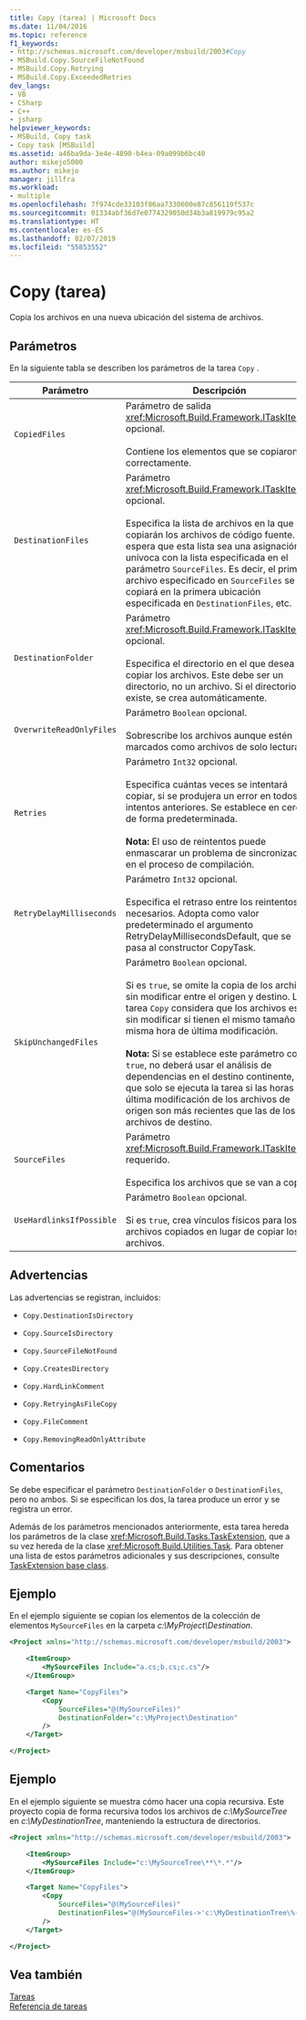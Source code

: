 ```yaml
---
title: Copy (tarea) | Microsoft Docs
ms.date: 11/04/2016
ms.topic: reference
f1_keywords:
- http://schemas.microsoft.com/developer/msbuild/2003#Copy
- MSBuild.Copy.SourceFileNotFound
- MSBuild.Copy.Retrying
- MSBuild.Copy.ExceededRetries
dev_langs:
- VB
- CSharp
- C++
- jsharp
helpviewer_keywords:
- MSBuild, Copy task
- Copy task [MSBuild]
ms.assetid: a46ba9da-3e4e-4890-b4ea-09a099b6bc40
author: mikejo5000
ms.author: mikejo
manager: jillfra
ms.workload:
- multiple
ms.openlocfilehash: 7f974cde33103f86aa7330600e87c856119f537c
ms.sourcegitcommit: 01334abf36d7e0774329050d34b3a819979c95a2
ms.translationtype: HT
ms.contentlocale: es-ES
ms.lasthandoff: 02/07/2019
ms.locfileid: "55853552"
---
```

# <a name="copy-task"></a>Copy (tarea)
Copia los archivos en una nueva ubicación del sistema de archivos.

## <a name="parameters"></a>Parámetros
En la siguiente tabla se describen los parámetros de la tarea `Copy` .

|Parámetro|Descripción|
|---------------|-----------------|
|`CopiedFiles`|Parámetro de salida <xref:Microsoft.Build.Framework.ITaskItem>`[]` opcional.<br /><br /> Contiene los elementos que se copiaron correctamente.|
|`DestinationFiles`|Parámetro <xref:Microsoft.Build.Framework.ITaskItem>`[]` opcional.<br /><br /> Especifica la lista de archivos en la que se copiarán los archivos de código fuente. Se espera que esta lista sea una asignación unívoca con la lista especificada en el parámetro `SourceFiles`. Es decir, el primer archivo especificado en `SourceFiles` se copiará en la primera ubicación especificada en `DestinationFiles`, etc.|
|`DestinationFolder`|Parámetro <xref:Microsoft.Build.Framework.ITaskItem> opcional.<br /><br /> Especifica el directorio en el que desea copiar los archivos. Este debe ser un directorio, no un archivo. Si el directorio no existe, se crea automáticamente.|
|`OverwriteReadOnlyFiles`|Parámetro `Boolean` opcional.<br /><br /> Sobrescribe los archivos aunque estén marcados como archivos de solo lectura|
|`Retries`|Parámetro `Int32` opcional.<br /><br /> Especifica cuántas veces se intentará copiar, si se produjera un error en todos los intentos anteriores. Se establece en cero de forma predeterminada.<br /><br /> **Nota:** El uso de reintentos puede enmascarar un problema de sincronización en el proceso de compilación.|
|`RetryDelayMilliseconds`|Parámetro `Int32` opcional.<br /><br /> Especifica el retraso entre los reintentos necesarios. Adopta como valor predeterminado el argumento RetryDelayMillisecondsDefault, que se pasa al constructor CopyTask.|
|`SkipUnchangedFiles`|Parámetro `Boolean` opcional.<br /><br /> Si es `true`, se omite la copia de los archivos sin modificar entre el origen y destino. La tarea `Copy` considera que los archivos están sin modificar si tienen el mismo tamaño y la misma hora de última modificación. <br /><br /> **Nota:**  Si se establece este parámetro como `true`, no deberá usar el análisis de dependencias en el destino continente, ya que solo se ejecuta la tarea si las horas de última modificación de los archivos de origen son más recientes que las de los archivos de destino.|
|`SourceFiles`|Parámetro <xref:Microsoft.Build.Framework.ITaskItem>`[]` requerido.<br /><br /> Especifica los archivos que se van a copiar.|
|`UseHardlinksIfPossible`|Parámetro `Boolean` opcional.<br /><br /> Si es `true`, crea vínculos físicos para los archivos copiados en lugar de copiar los archivos.|

## <a name="warnings"></a>Advertencias
Las advertencias se registran, incluidos:

- `Copy.DestinationIsDirectory`

- `Copy.SourceIsDirectory`

- `Copy.SourceFileNotFound`

- `Copy.CreatesDirectory`

- `Copy.HardLinkComment`

- `Copy.RetryingAsFileCopy`

- `Copy.FileComment`

- `Copy.RemovingReadOnlyAttribute`

## <a name="remarks"></a>Comentarios
Se debe especificar el parámetro `DestinationFolder` o `DestinationFiles`, pero no ambos. Si se especifican los dos, la tarea produce un error y se registra un error.

Además de los parámetros mencionados anteriormente, esta tarea hereda los parámetros de la clase <xref:Microsoft.Build.Tasks.TaskExtension>, que a su vez hereda de la clase <xref:Microsoft.Build.Utilities.Task>. Para obtener una lista de estos parámetros adicionales y sus descripciones, consulte [TaskExtension base class](../msbuild/taskextension-base-class.md).

## <a name="example"></a>Ejemplo
En el ejemplo siguiente se copian los elementos de la colección de elementos `MySourceFiles` en la carpeta *c:\MyProject\Destination*.

```xml
<Project xmlns="http://schemas.microsoft.com/developer/msbuild/2003">

    <ItemGroup>
        <MySourceFiles Include="a.cs;b.cs;c.cs"/>
    </ItemGroup>

    <Target Name="CopyFiles">
        <Copy
            SourceFiles="@(MySourceFiles)"
            DestinationFolder="c:\MyProject\Destination"
        />
    </Target>

</Project>
```

## <a name="example"></a>Ejemplo
En el ejemplo siguiente se muestra cómo hacer una copia recursiva. Este proyecto copia de forma recursiva todos los archivos de *c:\MySourceTree* en *c:\MyDestinationTree*, manteniendo la estructura de directorios.

```xml
<Project xmlns="http://schemas.microsoft.com/developer/msbuild/2003">

    <ItemGroup>
        <MySourceFiles Include="c:\MySourceTree\**\*.*"/>
    </ItemGroup>

    <Target Name="CopyFiles">
        <Copy
            SourceFiles="@(MySourceFiles)"
            DestinationFiles="@(MySourceFiles->'c:\MyDestinationTree\%(RecursiveDir)%(Filename)%(Extension)')"
        />
    </Target>

</Project>
```

## <a name="see-also"></a>Vea también
[Tareas](../msbuild/msbuild-tasks.md)  
[Referencia de tareas](../msbuild/msbuild-task-reference.md)
